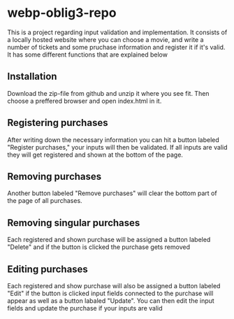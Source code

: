 ﻿# webp-oblig3-repo
This is a project regarding input validation and implementation. It consists of a locally hosted website where you can choose a movie, and write a number of tickets and some pruchase information and register it if it's valid. It has some different functions that are explained below

## Installation
Download the zip-file from github and unzip it where you see fit. Then choose a preffered browser and open index.html in it.

## Registering purchases
After writing down the necessary information you can hit a button labeled "Register purchases," your inputs will then be validated. If all inputs are valid they will get registered and shown at the bottom of the page.

## Removing purchases
Another button labeled "Remove purchases" will clear the bottom part of the page of all purchases.

## Removing singular purchases
Each registered and shown purchase will be assigned a button labeled "Delete" and if the button is clicked the purchase gets removed

## Editing purchases
Each registered and show purchase will also be assigned a button labeled "Edit" if the button is clicked input fields connected to the purchase will appear as well as a button labaled "Update". You can then edit the input fields and update the purchase if your inputs are valid
